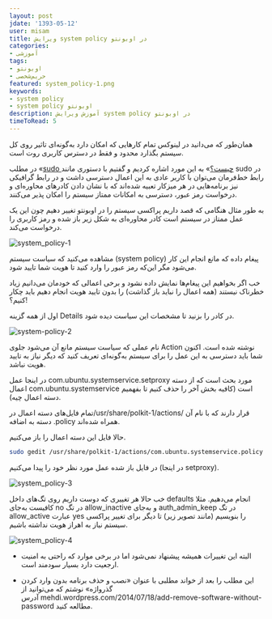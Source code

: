 ```yaml
---
layout: post
jdate: '1393-05-12'
user: misam
title: ویرایش system policy در اوبونتو
categories:
- آموزشی
tags:
- اوبونتو
- حریم‌شخصی
featured: system_policy-1.png
keywords:
- system policy
- system policy اوبونتو
description: آموزش ویرایش system policy در اوبونتو
timeToRead: 5
---
```


همان‌طور که می‌دانید در لینوکس تمام کارهایی که امکان دارد به‌گونه‌ای تاثیر روی کل سیستم بگذارد محدود و فقط در دسترس کاربری روت است.

در مطلب «[sudo چیست؟](http://linuxihaa.ir/sudo)» به این مورد اشاره کردیم و گفتیم با دستوری مانند sudo در رابط خط‌فرمان می‌توان با کاربر عادی به این اعمال دسترسی داشت و در رابط گرافیکی نیز برنامه‌هایی در هر میزکار تعبیه شده‌اند که با نشان دادن کادرهای محاوره‌ای و درخواست رمز عبور، دسترسی به امکانات ممتاز سیستم را امکان پذیر می‌کنند.

به طور مثال هنگامی که قصد داریم پراکسی سیستم را در اوبونتو تغییر دهیم چون این یک عمل ممتاز در سیستم است کادر محاوره‌ای به شکل زیر باز شده و رمز کاربری را درخواست می‌کند.

![system_policy-1](/linuxiha/images/system_policy-1.png)

مشاهده می‌کنید که سیاست سیستم (system policy) پیغام داده که مانع انجام این کار می‌شود مگر این‌که رمز عبور را وارد کنید تا هویت شما تایید شود.

خب اگر بخواهیم این پیغام‌ها نمایش داده نشود و برخی اعمالی که خودمان می‌دانیم زیاد خطرناک نیستند (همه اعمال را نباید باز گذاشت) را بدون تایید هویت انجام دهیم باید چکار کنیم؟!

اول از همه گزینه Details در کادر را بزنید تا مشخصات این سیاست دیده شود.

![system-policy-2](/linuxiha/images/system-policy-2.png)

نام عملی که سیاست سیستم مانع آن می‌شود جلوی Action نوشته شده است. اکنون شما باید دسترسی به این عمل را برای سیستم به‌گونه‌ای تعریف کنید که دیگر نیاز به تایید هویت نباشد.

در اینجا عمل com.ubuntu.systemservice.setproxy مورد بحث است که از دسته اعمال com.ubuntu.systemservice است (کافیه بخش آخر را حذف کنیم تا بفهمیم دسته اعمال چیه).

تمام فایل‌های دسته اعمال در/usr/share/polkit-1/actions/ قرار دارند که با نام آن دسته به اضافه .policy همراه شده‌اند.

حالا فایل این دسته اعمال را باز می‌کنیم.

```sh
sudo gedit /usr/share/polkit-1/actions/com.ubuntu.systemservice.policy
```

در فایل باز شده عمل مورد نظر خود را پیدا می‌کنیم (در اینجا setproxy).

![system_policy-3](/linuxiha/images/system_policy-3.png)

خب حالا هر تغییری که دوست داریم روی تگ‌های داخل defaults انجام می‌دهیم. مثلا کافیست به‌جای no در تگ allow_inactive و به‌جای auth_admin_keep در تگ allow_active عبارت yes را بنویسیم (مانند تصویر زیر) تا دیگر برای تغییر پراکسی سیستم نیاز به اهراز هویت نداشته باشیم.

![system_policy-4](/linuxiha/images/system_policy-4.png)

* البته این تغییرات همیشه پیشنهاد نمی‌شود اما در برخی موارد که راحتی به امنیت ارجعیت دارد بسیار سودمند است.

* این مطلب را بعد از خواند مطلبی با عنوان «نصب و حذف برنامه بدون وارد کردن گذرواژه» نوشتم که می‌توانید از آدرس mehdi.wordpress.com/2014/07/18/add-remove-software-without-password مطالعه کنید.